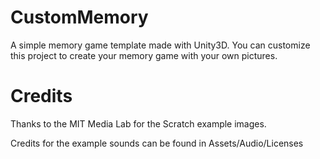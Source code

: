 # CustomMemory
A simple memory game template made with Unity3D. You can customize this project to create your memory game with your own pictures.

# Credits
Thanks to the MIT Media Lab for the Scratch example images.

Credits for the example sounds can be found in Assets/Audio/Licenses
